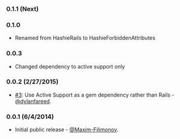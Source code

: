 ### 0.1.1 (Next)

### 0.1.0

* Renamed from HashieRails to HashieForbiddenAttributes

### 0.0.3

* Changed dependency to active support only

### 0.0.2 (2/27/2015)

* [#3](https://github.com/Maxim-Filimonov/hashie_rails/pull/3): Use Active Support as a gem dependency rather than Rails - [@dylanfareed](https://github.com/dylanfareed).

### 0.0.1 (6/4/2014)

* Initial public release - [@Maxim-Filimonov](https://github.com/Maxim-Filimonov).
